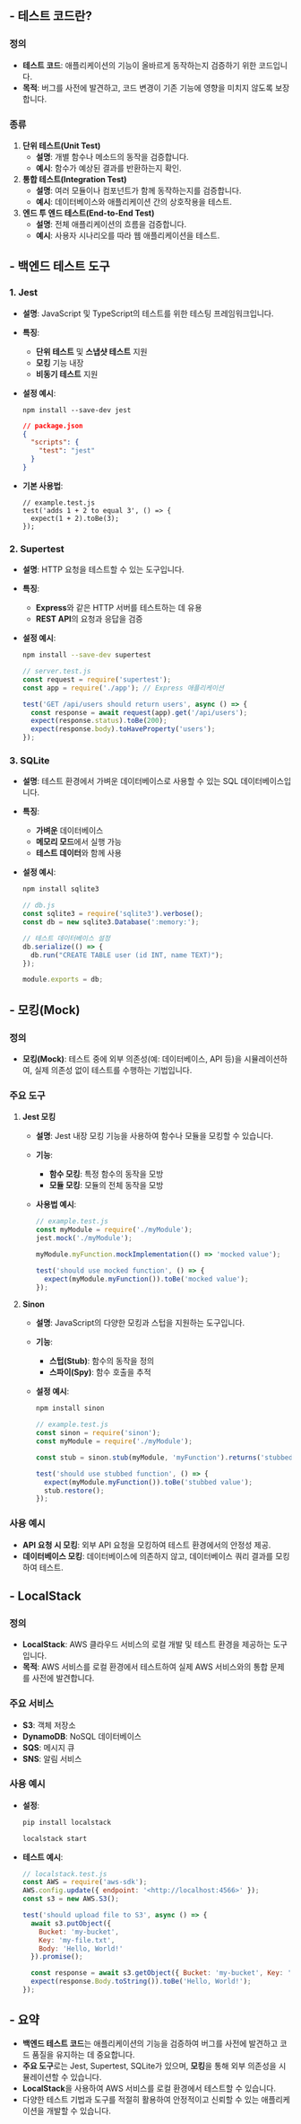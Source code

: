 ## - 테스트 코드란?

### 정의

- **테스트 코드**: 애플리케이션의 기능이 올바르게 동작하는지 검증하기 위한 코드입니다.
- **목적**: 버그를 사전에 발견하고, 코드 변경이 기존 기능에 영향을 미치지 않도록 보장합니다.

### 종류

1. **단위 테스트(Unit Test)**
    - **설명**: 개별 함수나 메소드의 동작을 검증합니다.
    - **예시**: 함수가 예상된 결과를 반환하는지 확인.
2. **통합 테스트(Integration Test)**
    - **설명**: 여러 모듈이나 컴포넌트가 함께 동작하는지를 검증합니다.
    - **예시**: 데이터베이스와 애플리케이션 간의 상호작용을 테스트.
3. **엔드 투 엔드 테스트(End-to-End Test)**
    - **설명**: 전체 애플리케이션의 흐름을 검증합니다.
    - **예시**: 사용자 시나리오를 따라 웹 애플리케이션을 테스트.

## - 백엔드 테스트 도구

### 1. Jest

- **설명**: JavaScript 및 TypeScript의 테스트를 위한 테스팅 프레임워크입니다.
    
- **특징**:
    
    - **단위 테스트** 및 **스냅샷 테스트** 지원
    - **모킹** 기능 내장
    - **비동기 테스트** 지원
- **설정 예시**:
    
    ```
    npm install --save-dev jest
    
    ```
    
    ```json
    // package.json
    {
      "scripts": {
        "test": "jest"
      }
    }
    
    ```
    
- **기본 사용법**:
    
    ```
    // example.test.js
    test('adds 1 + 2 to equal 3', () => {
      expect(1 + 2).toBe(3);
    });
    
    ```
    

### 2. Supertest

- **설명**: HTTP 요청을 테스트할 수 있는 도구입니다.
    
- **특징**:
    
    - **Express**와 같은 HTTP 서버를 테스트하는 데 유용
    - **REST API**의 요청과 응답을 검증
- **설정 예시**:
    
    ```bash
    npm install --save-dev supertest
    ```
    
    ```jsx
    // server.test.js
    const request = require('supertest');
    const app = require('./app'); // Express 애플리케이션
    
    test('GET /api/users should return users', async () => {
      const response = await request(app).get('/api/users');
      expect(response.status).toBe(200);
      expect(response.body).toHaveProperty('users');
    });
    ```
    

### 3. SQLite

- **설명**: 테스트 환경에서 가벼운 데이터베이스로 사용할 수 있는 SQL 데이터베이스입니다.
    
- **특징**:
    
    - **가벼운** 데이터베이스
    - **메모리 모드**에서 실행 가능
    - **테스트 데이터**와 함께 사용
- **설정 예시**:
    
    ```bash
    npm install sqlite3
    ```
    
    ```jsx
    // db.js
    const sqlite3 = require('sqlite3').verbose();
    const db = new sqlite3.Database(':memory:');
    
    // 테스트 데이터베이스 설정
    db.serialize(() => {
      db.run("CREATE TABLE user (id INT, name TEXT)");
    });
    
    module.exports = db;
    ```
    

## - 모킹(Mock)

### 정의

- **모킹(Mock)**: 테스트 중에 외부 의존성(예: 데이터베이스, API 등)을 시뮬레이션하여, 실제 의존성 없이 테스트를 수행하는 기법입니다.

### 주요 도구

1. **Jest 모킹**
    
    - **설명**: Jest 내장 모킹 기능을 사용하여 함수나 모듈을 모킹할 수 있습니다.
        
    - **기능**:
        
        - **함수 모킹**: 특정 함수의 동작을 모방
        - **모듈 모킹**: 모듈의 전체 동작을 모방
    - **사용법 예시**:
        
        ```jsx
        // example.test.js
        const myModule = require('./myModule');
        jest.mock('./myModule');
        
        myModule.myFunction.mockImplementation(() => 'mocked value');
        
        test('should use mocked function', () => {
          expect(myModule.myFunction()).toBe('mocked value');
        });
        ```
        
2. **Sinon**
    
    - **설명**: JavaScript의 다양한 모킹과 스텁을 지원하는 도구입니다.
        
    - **기능**:
        
        - **스텁(Stub)**: 함수의 동작을 정의
        - **스파이(Spy)**: 함수 호출을 추적
    - **설정 예시**:
        
        ```bash
        npm install sinon
        ```
        
        ```jsx
        // example.test.js
        const sinon = require('sinon');
        const myModule = require('./myModule');
        
        const stub = sinon.stub(myModule, 'myFunction').returns('stubbed value');
        
        test('should use stubbed function', () => {
          expect(myModule.myFunction()).toBe('stubbed value');
          stub.restore();
        });
        ```
        

### 사용 예시

- **API 요청 시 모킹**: 외부 API 요청을 모킹하여 테스트 환경에서의 안정성 제공.
- **데이터베이스 모킹**: 데이터베이스에 의존하지 않고, 데이터베이스 쿼리 결과를 모킹하여 테스트.

## - LocalStack

### 정의

- **LocalStack**: AWS 클라우드 서비스의 로컬 개발 및 테스트 환경을 제공하는 도구입니다.
- **목적**: AWS 서비스를 로컬 환경에서 테스트하여 실제 AWS 서비스와의 통합 문제를 사전에 발견합니다.

### 주요 서비스

- **S3**: 객체 저장소
- **DynamoDB**: NoSQL 데이터베이스
- **SQS**: 메시지 큐
- **SNS**: 알림 서비스

### 사용 예시

- **설정**:
    
    ```bash
    pip install localstack
    ```
    
    ```bash
    localstack start
    ```
    
- **테스트 예시**:
    
    ```jsx
    // localstack.test.js
    const AWS = require('aws-sdk');
    AWS.config.update({ endpoint: '<http://localhost:4566>' });
    const s3 = new AWS.S3();
    
    test('should upload file to S3', async () => {
      await s3.putObject({
        Bucket: 'my-bucket',
        Key: 'my-file.txt',
        Body: 'Hello, World!'
      }).promise();
    
      const response = await s3.getObject({ Bucket: 'my-bucket', Key: 'my-file.txt' }).promise();
      expect(response.Body.toString()).toBe('Hello, World!');
    });
    
    ```
    

## - 요약

- **백엔드 테스트 코드**는 애플리케이션의 기능을 검증하여 버그를 사전에 발견하고 코드 품질을 유지하는 데 중요합니다.
- **주요 도구**로는 Jest, Supertest, SQLite가 있으며, **모킹**을 통해 외부 의존성을 시뮬레이션할 수 있습니다.
- **LocalStack**을 사용하여 AWS 서비스를 로컬 환경에서 테스트할 수 있습니다.
- 다양한 테스트 기법과 도구를 적절히 활용하여 안정적이고 신뢰할 수 있는 애플리케이션을 개발할 수 있습니다.